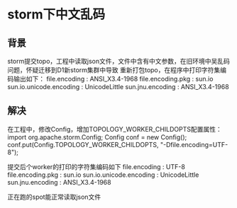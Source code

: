 ﻿# storm下中文乱码
## 背景
storm提交topo，工程中读取json文件，文件中含有中文参数，在旧环境中吴乱码问题，怀疑迁移到D1新storm集群中导致
重新打包topo，在程序中打印字符集编码输出如下：
file.encoding : ANSI_X3.4-1968
file.encoding.pkg : sun.io
sun.io.unicode.encoding : UnicodeLittle
sun.jnu.encoding : ANSI_X3.4-1968

## 解决
在工程中，修改Config，增加TOPOLOGY_WORKER_CHILDOPTS配置属性：
import org.apache.storm.Config;
Config conf = new Config();
conf.put(Config.TOPOLOGY_WORKER_CHILDOPTS, "-Dfile.encoding=UTF-8");

提交后个worker的打印的字符集编码如下
file.encoding : UTF-8
file.encoding.pkg : sun.io
sun.io.unicode.encoding : UnicodeLittle
sun.jnu.encoding : ANSI_X3.4-1968

正在跑的spot能正常读取json文件